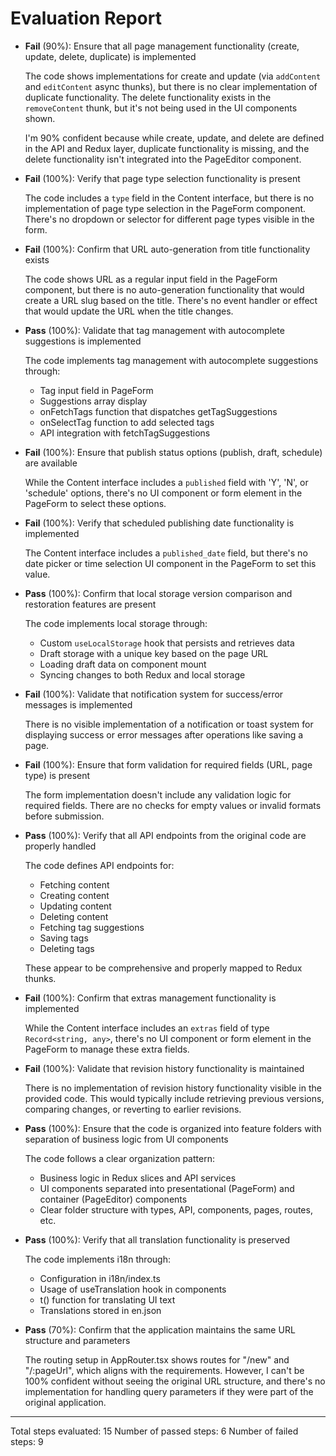 # Evaluation Report

- **Fail** (90%): Ensure that all page management functionality (create, update, delete, duplicate) is implemented

    The code shows implementations for create and update (via `addContent` and `editContent` async thunks), but there is no clear implementation of duplicate functionality. The delete functionality exists in the `removeContent` thunk, but it's not being used in the UI components shown.

    I'm 90% confident because while create, update, and delete are defined in the API and Redux layer, duplicate functionality is missing, and the delete functionality isn't integrated into the PageEditor component.

- **Fail** (100%): Verify that page type selection functionality is present

    The code includes a `type` field in the Content interface, but there is no implementation of page type selection in the PageForm component. There's no dropdown or selector for different page types visible in the form.

- **Fail** (100%): Confirm that URL auto-generation from title functionality exists

    The code shows URL as a regular input field in the PageForm component, but there is no auto-generation functionality that would create a URL slug based on the title. There's no event handler or effect that would update the URL when the title changes.

- **Pass** (100%): Validate that tag management with autocomplete suggestions is implemented

    The code implements tag management with autocomplete suggestions through:
    - Tag input field in PageForm
    - Suggestions array display
    - onFetchTags function that dispatches getTagSuggestions
    - onSelectTag function to add selected tags
    - API integration with fetchTagSuggestions

- **Fail** (100%): Ensure that publish status options (publish, draft, schedule) are available

    While the Content interface includes a `published` field with 'Y', 'N', or 'schedule' options, there's no UI component or form element in the PageForm to select these options.

- **Fail** (100%): Verify that scheduled publishing date functionality is implemented

    The Content interface includes a `published_date` field, but there's no date picker or time selection UI component in the PageForm to set this value.

- **Pass** (100%): Confirm that local storage version comparison and restoration features are present

    The code implements local storage through:
    - Custom `useLocalStorage` hook that persists and retrieves data
    - Draft storage with a unique key based on the page URL
    - Loading draft data on component mount
    - Syncing changes to both Redux and local storage

- **Fail** (100%): Validate that notification system for success/error messages is implemented

    There is no visible implementation of a notification or toast system for displaying success or error messages after operations like saving a page.

- **Fail** (100%): Ensure that form validation for required fields (URL, page type) is present

    The form implementation doesn't include any validation logic for required fields. There are no checks for empty values or invalid formats before submission.

- **Pass** (100%): Verify that all API endpoints from the original code are properly handled

    The code defines API endpoints for:
    - Fetching content
    - Creating content
    - Updating content
    - Deleting content
    - Fetching tag suggestions
    - Saving tags
    - Deleting tags
    
    These appear to be comprehensive and properly mapped to Redux thunks.

- **Fail** (100%): Confirm that extras management functionality is implemented

    While the Content interface includes an `extras` field of type `Record<string, any>`, there's no UI component or form element in the PageForm to manage these extra fields.

- **Fail** (100%): Validate that revision history functionality is maintained

    There is no implementation of revision history functionality visible in the provided code. This would typically include retrieving previous versions, comparing changes, or reverting to earlier revisions.

- **Pass** (100%): Ensure that the code is organized into feature folders with separation of business logic from UI components

    The code follows a clear organization pattern:
    - Business logic in Redux slices and API services
    - UI components separated into presentational (PageForm) and container (PageEditor) components
    - Clear folder structure with types, API, components, pages, routes, etc.

- **Pass** (100%): Verify that all translation functionality is preserved

    The code implements i18n through:
    - Configuration in i18n/index.ts
    - Usage of useTranslation hook in components
    - t() function for translating UI text
    - Translations stored in en.json

- **Pass** (70%): Confirm that the application maintains the same URL structure and parameters

    The routing setup in AppRouter.tsx shows routes for "/new" and "/:pageUrl", which aligns with the requirements. However, I can't be 100% confident without seeing the original URL structure, and there's no implementation for handling query parameters if they were part of the original application.

---

Total steps evaluated: 15
Number of passed steps: 6
Number of failed steps: 9